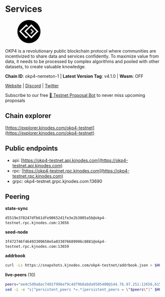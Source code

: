 # Services

<figure><img src="https://raw.githubusercontent.com/kj89/cosmos-images/main/logos/okp4.png" alt=""><figcaption></figcaption></figure>

OKP4 is a revolutionary public blockchain protocol where communities are incentivized to  share data and services confidently. To maximize value from data, it needs to be processed  by complex algorithms and pooled with other datasets, to create valuable knowledge.

**Chain ID**: okp4-nemeton-1 | **Latest Version Tag**: v4.1.0 | **Wasm**: OFF

[Website](https://okp4.network) | [Discord](https://discord.gg/okp4) | [Twitter](https://twitter.com/OKP4_Protocol)



Subscribe to our free [🤖 Testnet Proposal Bot](https://t.me/kjnodes_testnet_proposal_bot) to never miss upcoming proposals


## Chain explorer
[https://explorer.kjnodes.com/okp4-testnet](https://explorer.kjnodes.com/okp4-testnet)

## Public endpoints

* api: [https://okp4-testnet.api.kjnodes.com](https://okp4-testnet.api.kjnodes.com)
* rpc: [https://okp4-testnet.rpc.kjnodes.com](https://okp4-testnet.rpc.kjnodes.com)
* grpc: okp4-testnet.grpc.kjnodes.com:13690

## Peering

**state-sync**

```text
d5519e378247dfb61dfe90652d1fe3e2b3005a5b@okp4-testnet.rpc.kjnodes.com:13656
```

**seed-node**

```text
3f472746f46493309650e5a033076689996c8881@okp4-testnet.rpc.kjnodes.com:13659
```

**addrbook**
```bash
curl -Ls https://snapshots.kjnodes.com/okp4-testnet/addrbook.json > $HOME/.okp4d/config/addrbook.json
```

**live-peers** (10)
```bash
peers="ee4c5d9a8ac7401f996ef9c4d79b8abda9505400@144.76.97.251:12656,61544968b65e34a59513b67613519cd37ace7ecb@161.97.151.109:26656,23e895e7d650f43e1f53522165607b71685f8cfa@65.108.75.107:26656,d5519e378247dfb61dfe90652d1fe3e2b3005a5b@65.109.68.190:13656,8028015d1c6828a0b734f3b108f0853b0e19305e@157.90.176.184:26656,42fbb917fca6787bc3ab774865f4bb1ef950f114@65.108.226.26:30656,874373b78d2cd50e716aa464bf407581d9305655@94.250.201.130:27656,44c4ad482cf8f1d9e7e18968da78bd0349fe853e@5.78.54.193:26656,8bccab4596e8bc162763bad6597d43523e6c32f8@104.194.8.68:26656,9392c27a9a561c31e7a920dc6f577d663c473ef8@154.12.225.88:26656"
sed -i -e "s|^persistent_peers *=.*|persistent_peers = \"$peers\"|" $HOME/.okp4d/config/config.toml
```
